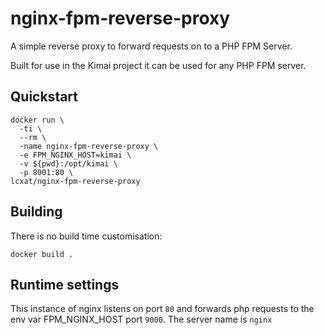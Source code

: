 # nginx-fpm-reverse-proxy

A simple reverse proxy to forward requests on to a PHP FPM Server.

Built for use in the Kimai project it can be used for any PHP FPM server.

## Quickstart

    docker run \
      -ti \
      --rm \
      -name nginx-fpm-reverse-proxy \
      -e FPM_NGINX_HOST=kimai \
      -v ${pwd}:/opt/kimai \
      -p 8001:80 \
    lcxat/nginx-fpm-reverse-proxy

## Building

There is no build time customisation:

    docker build .

## Runtime settings

This instance of nginx listens on port `80` and forwards php requests to the env var FPM_NGINX_HOST port `9000`. The server name is `nginx`

